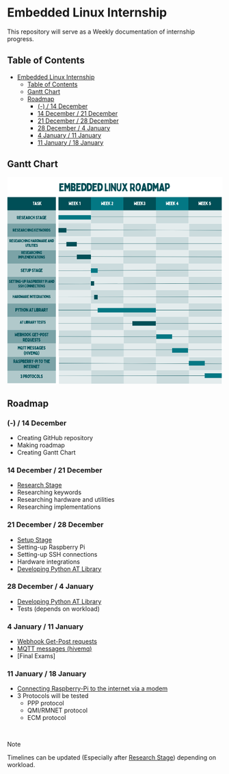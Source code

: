 # Embedded Linux Internship

This repository will serve as a Weekly documentation of internship progress.

## Table of Contents
- [Embedded Linux Internship](#embedded-linux-internship)
  - [Table of Contents](#table-of-contents)
  - [Gantt Chart](#gantt-chart)
  - [Roadmap](#roadmap)
    - [(-) / 14 December](#---14-december)
    - [14 December / 21 December](#14-december--21-december)
    - [21 December / 28 December](#21-december--28-december)
    - [28 December / 4 January](#28-december--4-january)
    - [4 January / 11 January](#4-january--11-january)
    - [11 January / 18 January](#11-january--18-january)

## Gantt Chart

![Gantt Chart](images/Gantt_Chart.png)

## Roadmap

###  (-) / 14 December
- Creating GitHub repository
- Making roadmap
- Creating Gantt Chart

### 14 December / 21 December
-	<u>Research Stage</u>
-	Researching keywords
-	Researching hardware and utilities
-	Researching implementations

### 21 December / 28 December
-	<u>Setup Stage</u>
-	Setting-up Raspberry Pi
-	Setting-up SSH connections
-	Hardware integrations
-	<u>Developing Python AT Library</u>

### 28 December / 4 January
-  <u>Developing Python AT Library</u>
-	Tests (depends on workload)

### 4 January / 11 January
-	<u>Webhook Get-Post requests</u>
-	<u>MQTT messages (hivemq)</u>
-	[Final Exams]

### 11 January / 18 January
-  <u>Connecting Raspberry-Pi to the internet via a modem</u>
-  3 Protocols will be tested
   -  PPP protocol
   -  QMI/RMNET protocol
   -  ECM protocol

<br>

> [!NOTE]
> Timelines can be updated (Especially after [Research Stage](#14-december--21-december)) depending on workload.